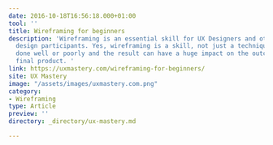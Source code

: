 ```yaml
---
date: 2016-10-18T16:56:18.000+01:00
tool: ''
title: Wireframing for beginners
description: 'Wireframing is an essential skill for UX Designers and other experience
  design participants. Yes, wireframing is a skill, not just a technique. It can be
  done well or poorly and the result can have a huge impact on the outcome of the
  final product. '
link: https://uxmastery.com/wireframing-for-beginners/
site: UX Mastery
image: "/assets/images/uxmastery.com.png"
category:
- Wireframing
type: Article
preview: ''
directory: _directory/ux-mastery.md

---
```

